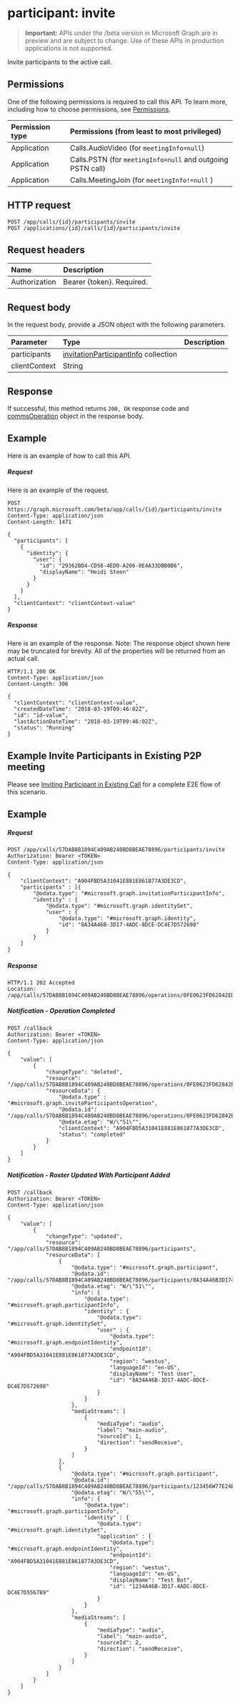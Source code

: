 # participant: invite

> **Important:** APIs under the /beta version in Microsoft Graph are in preview and are subject to change. Use of these APIs in production applications is not supported.

Invite participants to the active call.

## Permissions

One of the following permissions is required to call this API. To learn more, including how to choose permissions, see [Permissions](../../../concepts/permissions_reference.md).

| Permission type | Permissions (from least to most privileged)                |
| :-------------- | :--------------------------------------------------------- |
| Application     | Calls.AudioVideo (for `meetingInfo=null`)                  |
| Application     | Calls.PSTN (for `meetingInfo=null` and outgoing PSTN call) |
| Application     | Calls.MeetingJoin (for `meetingInfo!=null` )               |

## HTTP request
<!-- { "blockType": "ignored" } -->
```http
POST /app/calls/{id}/participants/invite
POST /applications/{id}/calls/{id}/participants/invite
```

## Request headers
| Name          | Description               |
|:--------------|:--------------------------|
| Authorization | Bearer {token}. Required. |

## Request body
In the request body, provide a JSON object with the following parameters.

| Parameter      | Type    |Description|
|:---------------|:--------|:----------|
|participants|[invitationParticipantInfo](../resources/invitationParticipantInfo.md) collection||
|clientContext|String||

## Response
If successful, this method returns `200, OK` response code and [commsOperation](../resources/commsOperation.md) object in the response body.

## Example
Here is an example of how to call this API.

##### Request
Here is an example of the request.
<!-- {
  "blockType": "request",
  "name": "participant_invite"
}-->
```http
POST https://graph.microsoft.com/beta/app/calls/{id}/participants/invite
Content-Type: application/json
Content-Length: 1471

{
  "participants": [
    {
      "identity": {
        "user": {
          "id": "29362BD4-CD58-4ED0-A206-0E4A33DBB0B6",
          "displayName": "Heidi Steen"
        }
      }
    }
  ],
  "clientContext": "clientContext-value"
}
```

##### Response
Here is an example of the response. Note: The response object shown here may be truncated for brevity. All of the properties will be returned from an actual call.

<!-- {
  "blockType": "response",
  "truncated": true,
  "@odata.type": "microsoft.graph.commsOperation"
} -->
```http
HTTP/1.1 200 OK
Content-Type: application/json
Content-Length: 306

{
  "clientContext": "clientContext-value",
  "createdDateTime": "2018-03-19T09:46:02Z",
  "id": "id-value",
  "lastActionDateTime": "2018-03-19T09:46:02Z",
  "status": "Running"
}
```

## Example Invite Participants in Existing P2P meeting

Please see [Inviting Participant in Existing Call](participant_inviteWithReplaces.md) for a complete E2E flow of this scenario.

## Example

##### Request

``` http
POST /app/calls/57DAB8B1894C409AB240BD8BEAE78896/participants/invite
Authorization: Bearer <TOKEN>
Content-Type: application/json

{
    "clientContext": "A904FBD5A31041E881E861877A3DE3CD",
    "participants" : [{
        "@odata.type": "#microsoft.graph.invitationParticipantInfo",
        "identity" : {
            "@odata.type": "#microsoft.graph.identitySet",
            "user" : {
                "@odata.type": "#microsoft.graph.identity",
                "id": "8A34A46B-3D17-4ADC-8DCE-DC4E7D572698"
            }
        }
    ]
}
```

##### Response

``` http
HTTP/1.1 202 Accepted
Location: /app/calls/57DAB8B1894C409AB240BD8BEAE78896/operations/0FE0623FD62842EDB4BD8AC290072CC5
```

##### Notification - Operation Completed

``` http
POST /callback
Authorization: Bearer <TOKEN>
Content-Type: application/json

{
    "value": [
        {
            "changeType": "deleted",
            "resource": "/app/calls/57DAB8B1894C409AB240BD8BEAE78896/operations/0FE0623FD62842EDB4BD8AC290072CC5",
            "resourceData": {
                "@odata.type" : "#microsoft.graph.inviteParticipantsOperation",
                "@odata.id": "/app/calls/57DAB8B1894C409AB240BD8BEAE78896/operations/0FE0623FD62842EDB4BD8AC290072CC5",
                "@odata.etag": "W/\"51\"",
                "clientContext": "A904FBD5A31041E881E861877A3DE3CD",
                "status": "completed"
            }
        }
    ]
}
```

##### Notification - Roster Updated With Participant Added

``` http
POST /callback
Authorization: Bearer <TOKEN>
Content-Type: application/json

{
    "value": [
        {
            "changeType": "updated",
            "resource": "/app/calls/57DAB8B1894C409AB240BD8BEAE78896/participants",
            "resourceData": [
                {
                    "@odata.type": "#microsoft.graph.participant",
                    "@odata.id": "/app/calls/57DAB8B1894C409AB240BD8BEAE78896/participants/8A34A46B3D174ADC8DCEDC4E7D572698",
                    "@odata.etag": "W/\"51\"",
                    "info": {
                        "@odata.type": "#microsoft.graph.participantInfo",
                        "identity" : {
                            "@odata.type": "#microsoft.graph.identitySet",
                            "user" : {
                                "@odata.type": "#microsoft.graph.endpointIdentity",
                                "endpointId": "A904FBD5A31041E881E861877A3DE3CD",
                                "region": "westus",
                                "languageId": "en-US",
                                "displayName": "Test User",
                                "id": "8A34A46B-3D17-4ADC-8DCE-DC4E7D572698"
                            }
                        }
                    },
                    "mediaStreams": [
                        {
                            "mediaType": "audio",
                            "label": "main-audio",
                            "sourceId": 1,
                            "direction": "sendReceive",
                        }
                    ]
                },
                {
                    "@odata.type": "#microsoft.graph.participant",
                    "@odata.id": "/app/calls/57DAB8B1894C409AB240BD8BEAE78896/participants/123456W77E24E4D85F80597083CB830",
                    "@odata.etag": "W/\"55\"",
                    "info": {
                        "@odata.type": "#microsoft.graph.participantInfo",
                        "identity" : {
                            "@odata.type": "#microsoft.graph.identitySet",
                            "application" : {
                                "@odata.type": "#microsoft.graph.endpointIdentity",
                                "endpointId": "A904FBD5A31041E881E861877A3DE3CD",
                                "region": "westus",
                                "languageId": "en-US",
                                "displayName": "Test Bot",
                                "id": "1234A46B-3D17-4ADC-8DCE-DC4E7D556789"
                            }
                        }
                    },
                    "mediaStreams": [
                        {
                            "mediaType": "audio",
                            "label": "main-audio",
                            "sourceId": 2,
                            "direction": "sendReceive",
                        }
                    ]
                }
            ]
        }
    ]
}
```

<!-- uuid: 8fcb5dbc-d5aa-4681-8e31-b001d5168d79
2015-10-25 14:57:30 UTC -->
<!-- {
  "type": "#page.annotation",
  "description": "participant: invite",
  "keywords": "",
  "section": "documentation",
  "tocPath": ""
}-->
